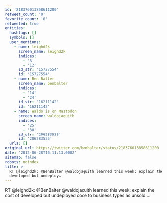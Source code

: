 ```yaml
---
id: '218376013858611200'
retweet_count: '0'
favorite_count: '0'
retweeted: true
entities:
  hashtags: []
  symbols: []
  user_mentions:
    - name: leighd2k
      screen_name: leighd2k
      indices:
        - '3'
        - '12'
      id_str: '15727554'
      id: '15727554'
    - name: Ben Balter
      screen_name: benbalter
      indices:
        - '14'
        - '24'
      id_str: '16211142'
      id: '16211142'
    - name: Waldo is on Mastodon
      screen_name: waldojaquith
      indices:
        - '25'
        - '38'
      id_str: '206283535'
      id: '206283535'
  urls: []
original_url: https://twitter.com/benbalter/status/218376013858611200
date: '2012-06-28T16:11:13.000Z'
sitemap: false
robots: noindex
title: >-
  RT @leighd2k: @BenBalter @waldojaquith learned this week: explain the cost of
  developed but undeploy…
---
```


RT @leighd2k: @BenBalter @waldojaquith learned this week: explain the cost of developed but undeployed code to business types as unsold  ...